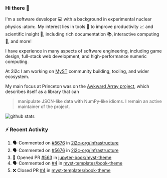 ### Hi there 👋 

I'm a software developer 💻 with a background in experimental nuclear physics :atom:. My interest lies in tools :wrench: to improve productivity :chart_with_upwards_trend: and scientific insight :telescope:, including rich documentation 📚, interactive computing 🧮, and more! 

I have experience in many aspects of software engineering, including game design, full-stack web development, and high-performance numeric computing. 

At 2i2c I am working on [MyST](https://github.com/jupyter-book/mystmd) community building, tooling, and wider ecosystem. 

My main focus at Princeton was on the [Awkward Array project](awkward-array.org/), which describes itself as a library that can 
> manipulate JSON-like data with NumPy-like idioms. I remain an active maintainer of the project. 

![github stats](https://github-readme-stats.vercel.app/api?username=agoose77&show_icons=true&hide_rank=true&hide_title=true&bg_color=30,e76445,904e95&text_color=efe3ec&icon_color=efe3ec)
<!--
**agoose77/agoose77** is a ✨ _special_ ✨ repository because its `README.md` (this file) appears on your GitHub profile.

Here are some ideas to get you started:

- 🔭 I’m currently working on ...
- 🌱 I’m currently learning ...
- 👯 I’m looking to collaborate on ...
- 🤔 I’m looking for help with ...
- 💬 Ask me about ...
- 📫 How to reach me: ...
- 😄 Pronouns: ...
- ⚡ Fun fact: ...
-->

### :zap: Recent Activity

<!--START_SECTION:activity-->
1. 🗣 Commented on [#5676](https://github.com/2i2c-org/infrastructure/issues/5676#issuecomment-2718867343) in [2i2c-org/infrastructure](https://github.com/2i2c-org/infrastructure)
2. 🗣 Commented on [#5676](https://github.com/2i2c-org/infrastructure/issues/5676#issuecomment-2718862396) in [2i2c-org/infrastructure](https://github.com/2i2c-org/infrastructure)
3. 💪 Opened PR [#563](https://github.com/jupyter-book/myst-theme/pull/563) in [jupyter-book/myst-theme](https://github.com/jupyter-book/myst-theme)
4. 🗣 Commented on [#4](https://github.com/myst-templates/book-theme/pull/4#issuecomment-2714910053) in [myst-templates/book-theme](https://github.com/myst-templates/book-theme)
5. ❌ Closed PR [#4](https://github.com/myst-templates/book-theme/pull/4) in [myst-templates/book-theme](https://github.com/myst-templates/book-theme)
<!--END_SECTION:activity-->
